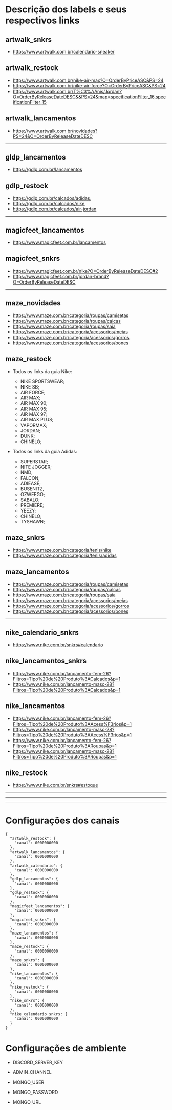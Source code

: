 # Descrição dos labels e seus respectivos links
## artwalk_snkrs 
- https://www.artwalk.com.br/calendario-sneaker

## artwalk_restock
- https://www.artwalk.com.br/nike-air-max?O=OrderByPriceASC&PS=24
- https://www.artwalk.com.br/nike-air-force?O=OrderByPriceASC&PS=24
- https://www.artwalk.com.br/T%C3%AAnis/Jordan?O=OrderByReleaseDateDESC&&PS=24&map=specificationFilter_16,specificationFilter_15                     

## artwalk_lancamentos
- https://www.artwalk.com.br/novidades?PS=24&O=OrderByReleaseDateDESC
---

## gldp_lancamentos
- https://gdlp.com.br/lancamentos
## gdlp_restock 
- https://gdlp.com.br/calcados/adidas,
- https://gdlp.com.br/calcados/nike,
- https://gdlp.com.br/calcados/air-jordan
---

## magicfeet_lancamentos
- https://www.magicfeet.com.br/lancamentos

## magicfeet_snkrs
- https://www.magicfeet.com.br/nike?O=OrderByReleaseDateDESC#2  
- https://www.magicfeet.com.br/jordan-brand?O=OrderByReleaseDateDESC

---
## maze_novidades
- https://www.maze.com.br/categoria/roupas/camisetas
- https://www.maze.com.br/categoria/roupas/calcas
- https://www.maze.com.br/categoria/roupas/saia
- https://www.maze.com.br/categoria/acessorios/meias
- https://www.maze.com.br/categoria/acessorios/gorros
- https://www.maze.com.br/categoria/acessorios/bones

## maze_restock
- Todos os links da guia Nike:
    * NIKE SPORTSWEAR; 
    * NIKE SB; 
    * AIR FORCE; 
    * AIR MAX;
    * AIR MAX 90; 
    * AIR MAX 95; 
    * AIR MAX 97; 
    * AIR MAX PLUS;
    * VAPORMAX; 
    * JORDAN; 
    * DUNK;
    * CHINELO;

- Todos os links da guia Adidas:
    * SUPERSTAR;
    * NITE JOGGER;
    * NMD;
    * FALCON;
    * ADIEASE;
    * BUSENITZ,
    * OZWEEGO;
    * SABALO;
    * PREMIERE;
    * YEEZY;
    * CHINELO;
    * TYSHAWN;

## maze_snkrs
- https://www.maze.com.br/categoria/tenis/nike
- https://www.maze.com.br/categoria/tenis/adidas  

## maze_lancamentos
- https://www.maze.com.br/categoria/roupas/camisetas
- https://www.maze.com.br/categoria/roupas/calcas
- https://www.maze.com.br/categoria/roupas/saia
- https://www.maze.com.br/categoria/acessorios/meias
- https://www.maze.com.br/categoria/acessorios/gorros
- https://www.maze.com.br/categoria/acessorios/bones 

---

## nike_calendario_snkrs
- https://www.nike.com.br/snkrs#calendario

## nike_lancamentos_snkrs
- https://www.nike.com.br/lancamento-fem-26?Filtros=Tipo%20de%20Produto%3ACalcados&p=1
- https://www.nike.com.br/lancamento-masc-28?Filtros=Tipo%20de%20Produto%3ACalcados&p=1

## nike_lancamentos
- https://www.nike.com.br/lancamento-fem-26?Filtros=Tipo%20de%20Produto%3AAcess%F3rios&p=1
- https://www.nike.com.br/lancamento-masc-28?Filtros=Tipo%20de%20Produto%3AAcess%F3rios&p=1
- https://www.nike.com.br/lancamento-fem-26?Filtros=Tipo%20de%20Produto%3ARoupas&p=1
- https://www.nike.com.br/lancamento-masc-28?Filtros=Tipo%20de%20Produto%3ARoupas&p=1

## nike_restock
- https://www.nike.com.br/snkrs#estoque

---
---
---



# Configurações dos canais
```
{    
  "artwalk_restock": {
    "canal": 0000000000
  }, 
  "artwalk_lancamentos": {
    "canal": 0000000000
  },   
  "artwalk_calendario": {
    "canal": 0000000000
  },
  "gdlp_lancamentos": {
    "canal": 0000000000
  },
  "gdlp_restock": {
    "canal": 0000000000
  }, 
  "magicfeet_lancamentos": {
    "canal": 0000000000
  },
  "magicfeet_snkrs": {
    "canal": 0000000000
  },
  "maze_lancamentos": {
    "canal": 0000000000
  },
  "maze_restock": {
    "canal": 0000000000
  },
  "maze_snkrs": {
    "canal": 0000000000
  },
  "nike_lancamentos": {
    "canal": 0000000000
  },
  "nike_restock": {
    "canal": 0000000000
  },
  "nike_snkrs": {
    "canal": 0000000000
  },
  "nike_calendario_snkrs: {
    "canal": 0000000000
  }
}
```

# Configurações de ambiente

* DISCORD_SERVER_KEY
* ADMIN_CHANNEL

* MONGO_USER
* MONGO_PASSWORD
* MONGO_URL
 